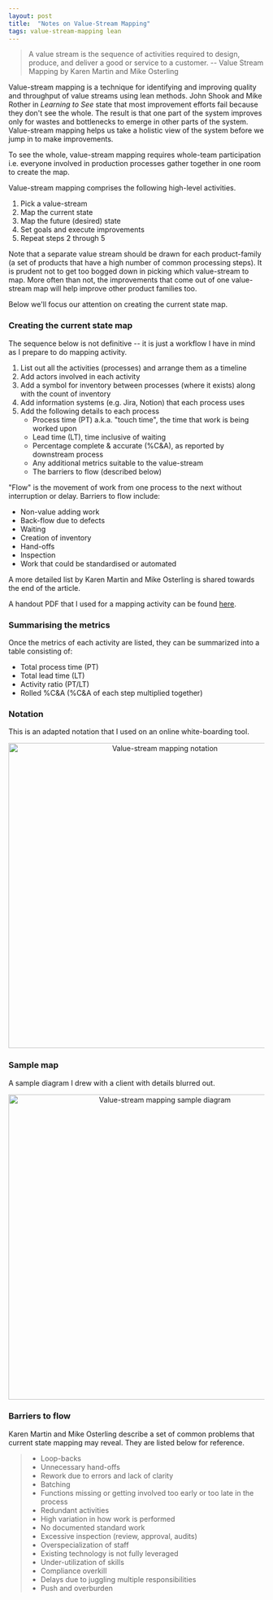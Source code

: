 ```yaml
---
layout: post
title:  "Notes on Value-Stream Mapping"
tags: value-stream-mapping lean
---
```


> A value stream is the sequence of activities required to design, produce, and deliver a good or service to a customer. -- Value Stream Mapping by Karen Martin and Mike Osterling

Value-stream mapping is a technique for identifying and improving quality and throughput of value streams using lean methods.  John Shook and Mike Rother in _Learning to See_ state that most improvement efforts
fail because they don't see the whole. The result is that one part of the system improves only for
wastes and bottlenecks to emerge in other parts of the system. Value-stream mapping helps us take a holistic view of the system before we jump in to make improvements.

To see the whole, value-stream mapping requires whole-team participation i.e. everyone involved in production processes gather together in one room to create the map.

Value-stream mapping comprises the following high-level activities.

1. Pick a value-stream
2. Map the current state
3. Map the future (desired) state
4. Set goals and execute improvements
5. Repeat steps 2 through 5

Note that a separate value stream should be drawn for each product-family
(a set of products that have a high number of common processing steps). It is prudent not to get too bogged down in picking which value-stream to map. More often than not, the improvements that come out of one value-stream map will help improve other product families too.

Below we'll focus our attention on creating the current state map.

### Creating the current state map

The sequence below is not definitive -- it is just a workflow I have in mind as I prepare to do mapping activity.

1. List out all the activities (processes) and arrange them as a timeline
2. Add actors involved in each activity
3. Add a symbol for inventory between processes (where it exists) along with the count of inventory
4. Add information systems (e.g. Jira, Notion) that each process uses
5. Add the following details to each process
   - Process time (PT) a.k.a. "touch time", the time that work is being worked upon
   - Lead time (LT), time inclusive of waiting
   - Percentage complete & accurate (%C&A), as reported by downstream process
   - Any additional metrics suitable to the value-stream
   - The barriers to flow (described below)

"Flow" is the movement of work from one process to the next without interruption or delay.
Barriers to flow include:

- Non-value adding work
- Back-flow due to defects
- Waiting
- Creation of inventory
- Hand-offs
- Inspection
- Work that could be standardised or automated

A more detailed list by Karen Martin and Mike Osterling is shared towards the end of the article.

A handout PDF that I used for a mapping activity can be found [here](/assets/pdf/Value_Stream_Mapping_Handout.pdf).

### Summarising the metrics

Once the metrics of each activity are listed, they can be summarized into a table consisting of:

- Total process time (PT)
- Total lead time (LT)
- Activity ratio (PT/LT)
- Rolled %C&A (%C&A of each step multiplied together)

### Notation

This is an adapted notation that I used on an online white-boarding tool.

<center><img src="/assets/images/value-stream-mapping-symbols.png" width="600" alt="Value-stream mapping notation"></center>

### Sample map

A sample diagram I drew with a client with details blurred out.

<center><img src="/assets/images/value-stream-mapping-sample.png" width="600" alt="Value-stream mapping sample diagram"></center>

### Barriers to flow

Karen Martin and Mike Osterling describe a set of common problems 
that current state mapping may reveal. They are listed below for reference.

> - Loop-backs
> - Unnecessary hand-offs
> - Rework due to errors and lack of clarity
> - Batching
> - Functions missing or getting involved too early or too late in the process
> - Redundant activities
> - High variation in how work is performed
> - No documented standard work
> - Excessive inspection (review, approval, audits)
> - Overspecialization of staff
> - Existing technology is not fully leveraged
> - Under-utilization of skills
> - Compliance overkill
> - Delays due to juggling multiple responsibilities
> - Push and overburden
